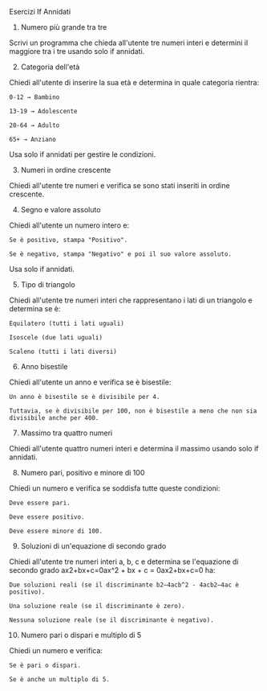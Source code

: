 Esercizi If Annidati
1. Numero più grande tra tre

Scrivi un programma che chieda all'utente tre numeri interi e determini il maggiore tra i tre usando solo if annidati.



2. Categoria dell'età

Chiedi all'utente di inserire la sua età e determina in quale categoria rientra:

    0-12 → Bambino

    13-19 → Adolescente

    20-64 → Adulto

    65+ → Anziano

Usa solo if annidati per gestire le condizioni.



3. Numeri in ordine crescente

Chiedi all'utente tre numeri e verifica se sono stati inseriti in ordine crescente.



4. Segno e valore assoluto

Chiedi all'utente un numero intero e:

    Se è positivo, stampa "Positivo".

    Se è negativo, stampa "Negativo" e poi il suo valore assoluto.

Usa solo if annidati.



5. Tipo di triangolo

Chiedi all'utente tre numeri interi che rappresentano i lati di un triangolo e determina se è:

    Equilatero (tutti i lati uguali)

    Isoscele (due lati uguali)

    Scaleno (tutti i lati diversi)



6. Anno bisestile

Chiedi all'utente un anno e verifica se è bisestile:

    Un anno è bisestile se è divisibile per 4.

    Tuttavia, se è divisibile per 100, non è bisestile a meno che non sia divisibile anche per 400.



7. Massimo tra quattro numeri

Chiedi all'utente quattro numeri interi e determina il massimo usando solo if annidati.



8. Numero pari, positivo e minore di 100

Chiedi un numero e verifica se soddisfa tutte queste condizioni:

    Deve essere pari.

    Deve essere positivo.

    Deve essere minore di 100.



9. Soluzioni di un'equazione di secondo grado

Chiedi all'utente tre numeri interi a, b, c e determina se l'equazione di secondo grado ax2+bx+c=0ax^2 + bx + c = 0ax2+bx+c=0 ha:

    Due soluzioni reali (se il discriminante b2−4acb^2 - 4acb2−4ac è positivo).

    Una soluzione reale (se il discriminante è zero).

    Nessuna soluzione reale (se il discriminante è negativo).



10. Numero pari o dispari e multiplo di 5

Chiedi un numero e verifica:

    Se è pari o dispari.

    Se è anche un multiplo di 5.